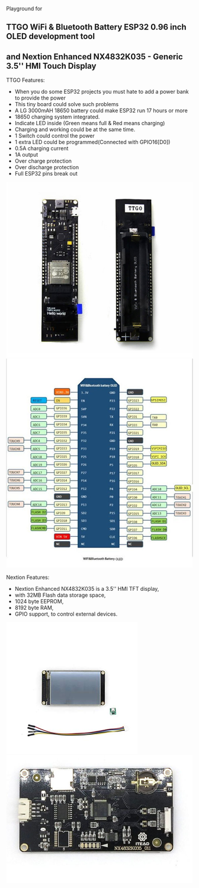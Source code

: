Playground for

## TTGO WiFi & Bluetooth Battery ESP32 0.96 inch OLED development tool  
## and Nextion Enhanced NX4832K035 - Generic 3.5'' HMI Touch Display

TTGO Features:

* When you do some ESP32 projects you must hate to add a power bank to provide the power   
* This tiny board could solve such problems  
* A LG 3000mAH 18650 battery could make ESP32 run 17 hours or more  
* 18650 charging system integrated.  
* Indicate LED inside (Green means full & Red means charging)  
* Charging and working could be at the same time.  
* 1 Switch could control the power  
* 1 extra LED could be programmed(Connected with GPIO16[D0])  
* 0.5A charging current   
* 1A output   
* Over charge protection   
* Over discharge protection   
* Full ESP32 pins break out 

![TTGO pic](img/ttgo_p0.jpg)
![pinout](img/ttgo_pinout.jpg)

Nextion Features:

* Nextion Enhanced NX4832K035 is a 3.5'' HMI TFT display,  
* with 32MB Flash data storage space,  
* 1024 byte EEPROM,  
* 8192 byte RAM,  
* GPIO support, to control external devices.  

![Nextion pic0](img/nex_p0.jpg)
![Nextion pic1](img/nex_p1.jpg)

